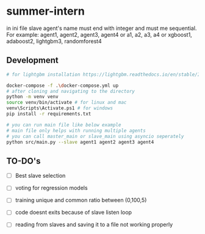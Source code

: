 # summer-intern
in ini file slave agent's name must end with integer and must me sequential. 
For example: 
agent1, agent2, agent3, agent4 or 
a1, a2, a3, a4 or
xgboost1, adaboost2, lightgbm3, randomforest4

## Development

``` bash
# for lightgbm installation https://lightgbm.readthedocs.io/en/stable/Installation-Guide.html#visual-studio-or-vs-build-tools

docker-compose -f .\docker-compose.yml up
# after cloning and navigating to the directory
python -m venv venv
source venv/bin/activate # for linux and mac
venv\Scripts\Activate.ps1 # for windows
pip install -r requirements.txt

# you can run main file like below example
# main file only helps with running multiple agents
# you can call master_main or slave_main using asyncio seperately
python src/main.py --slave agent1 agent2 agent3 agent4

```

## TO-DO's
- [ ] Best slave selection
- [ ] voting for regression models
- [ ] training unique and common ratio between (0,100,5) 
- [ ] code doesnt exits because of slave listen loop
- [ ] reading from slaves and saving it to a file not working properly

